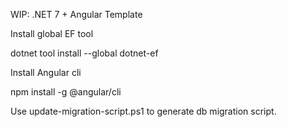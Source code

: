WIP: .NET 7 + Angular Template 


Install global EF tool

dotnet tool install --global dotnet-ef

Install Angular cli

npm install -g @angular/cli

Use update-migration-script.ps1 to generate db migration script.